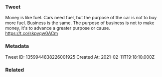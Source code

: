 ### Tweet
Money is like fuel. Cars need fuel, but the purpose of the car is not to buy more fuel. Business is the same. The purpose of business is not to make money, it's to advance a greater purpose or cause. https://t.co/skpyqw0ACm

### Metadata
Tweet ID: 1359944838226001925
Created At: 2021-02-11T19:18:10.000Z

### Related


